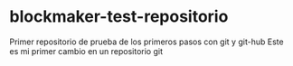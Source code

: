 # blockmaker-test-repositorio
Primer repositorio de prueba de los primeros pasos con git y git-hub
Este es mi primer cambio en un repositorio git